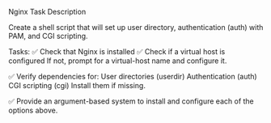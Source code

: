Nginx Task
Description

Create a shell script that will set up user directory, authentication (auth) with PAM, and CGI scripting.

Tasks:
✅ Check that Nginx is installed
✅ Check if a virtual host is configured
If not, prompt for a virtual-host name and configure it.

✅ Verify dependencies for:
User directories (userdir)
Authentication (auth)
CGI scripting (cgi)
Install them if missing.

✅ Provide an argument-based system to install and configure each of the options above.

